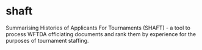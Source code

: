 # shaft
Summarising Histories of Applicants For Tournaments (SHAFT) - a tool to process WFTDA officiating documents and rank them by experience for the purposes of tournament staffing.
